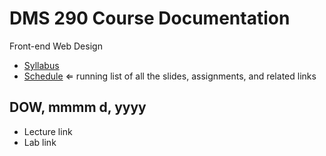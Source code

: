 # DMS 290 Course Documentation
Front-end Web Design

- [Syllabus](syllabus.md)
- [Schedule](schedule.md)   ⇐ running list of all the slides, assignments, and related links

## DOW, mmmm d, yyyy

- Lecture link
- Lab link